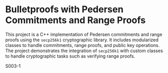 # Bulletproofs with Pedersen Commitments and Range Proofs

This project is a C++ implementation of Pedersen commitments and range proofs using the `secp256k1` cryptographic library. It includes modularized classes to handle commitments, range proofs, and public key operations. The project demonstrates the integration of `secp256k1` with custom classes to handle cryptographic tasks such as verifying range proofs.

S003-1
